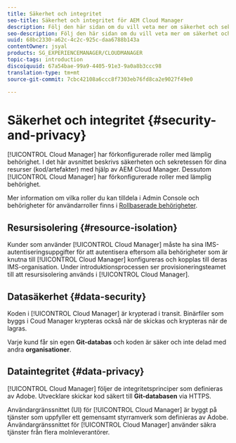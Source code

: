 ```yaml
---
title: Säkerhet och integritet
seo-title: Säkerhet och integritet för AEM Cloud Manager
description: Följ den här sidan om du vill veta mer om säkerhet och sekretess för dina resurser (kod/artefakter).
seo-description: Följ den här sidan om du vill veta mer om säkerhet och sekretess för dina resurser (kod/artefakter) med hjälp av AEM Cloud Manager.
uuid: 68bc2330-a62c-4c2c-925c-daa6788b143a
contentOwner: jsyal
products: SG_EXPERIENCEMANAGER/CLOUDMANAGER
topic-tags: introduction
discoiquuid: 67a54bae-99a9-4405-91e3-9a0a8b3ccc98
translation-type: tm+mt
source-git-commit: 7cbc42108a6ccc8f7303eb76fd8ca2e9027f49e0

---
```



# Säkerhet och integritet {#security-and-privacy}

[!UICONTROL Cloud Manager] har förkonfigurerade roller med lämplig behörighet. I det här avsnittet beskrivs säkerheten och sekretessen för dina resurser (kod/artefakter) med hjälp av AEM Cloud Manager. Dessutom [!UICONTROL Cloud Manager] har förkonfigurerade roller med lämplig behörighet.

Mer information om vilka roller du kan tilldela i Admin Console och behörigheter för användarroller finns i [Rollbaserade behörigheter](/help/using/role-based-permissions.md).


## Resursisolering {#resource-isolation}

Kunder som använder [!UICONTROL Cloud Manager] måste ha sina IMS-autentiseringsuppgifter för att autentisera eftersom alla behörigheter som är knutna till [!UICONTROL Cloud Manager] konfigureras och kopplas till deras IMS-organisation. Under introduktionsprocessen ser provisioneringsteamet till att resursisolering används i [!UICONTROL Cloud Manager].

## Datasäkerhet {#data-security}

Koden i [!UICONTROL Cloud Manager] är krypterad i transit. Binärfiler som byggs i Coud Manager krypteras också när de skickas och krypteras när de lagras.

Varje kund får sin egen **Git-databas** och koden är säker och inte delad med andra **organisationer**.

## Dataintegritet {#data-privacy}

[!UICONTROL Cloud Manager] följer de integritetsprinciper som definieras av Adobe. Utvecklare skickar kod säkert till **Git-databasen** via HTTPS.

Användargränssnittet (UI) för [!UICONTROL Cloud Manager] är byggt på tjänster som uppfyller ett gemensamt styrramverk som definieras av Adobe. Användargränssnittet för [!UICONTROL Cloud Manager] använder säkra tjänster från flera molnleverantörer.
